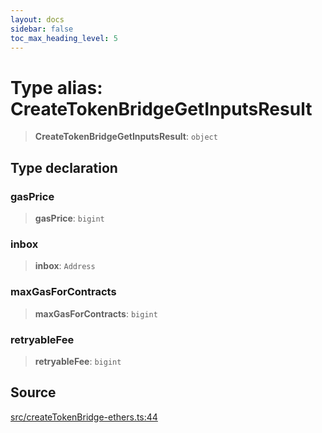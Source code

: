 ```yaml
---
layout: docs
sidebar: false
toc_max_heading_level: 5
---
```


# Type alias: CreateTokenBridgeGetInputsResult

> **CreateTokenBridgeGetInputsResult**: `object`

## Type declaration

### gasPrice

> **gasPrice**: `bigint`

### inbox

> **inbox**: `Address`

### maxGasForContracts

> **maxGasForContracts**: `bigint`

### retryableFee

> **retryableFee**: `bigint`

## Source

[src/createTokenBridge-ethers.ts:44](https://github.com/anegg0/arbitrum-orbit-sdk/blob/b24cbe9cd68eb30d18566196d2c909bd4086db10/src/createTokenBridge-ethers.ts#L44)
